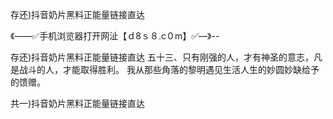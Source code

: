 存还)抖音奶片黑料正能量链接直达

《——✅手机浏览器打开网沚【ｄ8ｓ８.c０m】✅—》--

存还)抖音奶片黑料正能量链接直达	五十三、只有刚强的人，才有神圣的意志，凡是战斗的人，才能取得胜利。
我从那些角落的黎明遇见生活人生的妙圆妙缺给予的馈赠。





共一)抖音奶片黑料正能量链接直达
